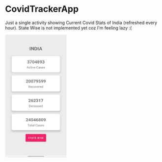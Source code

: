 # CovidTrackerApp
Just a single activity showing Current Covid Stats of India (refreshed every hour). State Wise is not implemented yet coz I'm feeling lazy :(

<img src="https://github.com/aditya3901/CovidTrackerApp/blob/master/covid.jpeg" width="200" height="400" />

